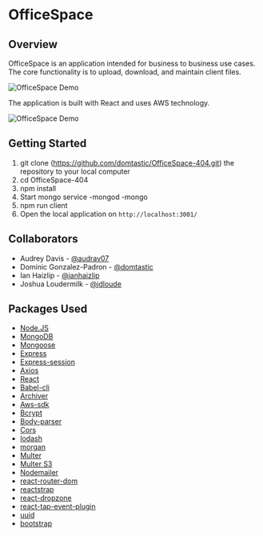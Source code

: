 # OfficeSpace

## Overview
OfficeSpace is an application intended for business to business use cases. The core functionality is to
upload, download, and maintain client files.

![OfficeSpace Demo](./demo/mac-laptop-png-13.gif "OfficeSpace Demo")

The application is built with React and uses AWS technology.

![OfficeSpace Demo](./demo/mac-laptop-png-14.gif "OfficeSpace Demo")

## Getting Started
1. git clone (https://github.com/domtastic/OfficeSpace-404.git) the repository to your local computer
2. cd OfficeSpace-404
3. npm install
4. Start mongo service
	-mongod
	-mongo
5. npm run client 
6. Open the local application on `http://localhost:3001/`

## Collaborators
* Audrey Davis - [@audrav07](https://github.com/audrav07)
* Dominic Gonzalez-Padron - [@domtastic](https://github.com/domtastic)
* Ian Haizlip - [@ianhaizlip](https://github.com/ianhaizlip)
* Joshua Loudermilk - [@jdloude](https://github.com/jdloude)

## Packages Used
* [Node.JS](https://www.npmjs.com/)
* [MongoDB](https://www.npmjs.com/package/mongodb)
* [Mongoose](https://www.npmjs.com/package/mongoose)
* [Express](https://www.npmjs.com/package/express)
* [Express-session](https://www.npmjs.com/package/express-session)
* [Axios](https://www.npmjs.com/package/axios)
* [React](https://www.npmjs.com/package/react)
* [Babel-cli](https://www.npmjs.com/package/babel-cli)
* [Archiver](https://www.npmjs.com/package/archiver)
* [Aws-sdk](https://www.npmjs.com/package/aws-sdk)
* [Bcrypt](https://www.npmjs.com/package/bcrypt)
* [Body-parser](https://www.npmjs.com/package/body-parser)
* [Cors](https://www.npmjs.com/search?q=cors)
* [lodash](https://www.npmjs.com/package/lodash)
* [morgan](https://www.npmjs.com/package/morgan)
* [Multer](https://www.npmjs.com/package/multer)
* [Multer S3](https://www.npmjs.com/package/multer-s3)
* [Nodemailer](https://www.npmjs.com/package/nodemailer)
* [react-router-dom](https://www.npmjs.com/package/react-router-dom)
* [reactstrap](https://www.npmjs.com/package/reactstrap)
* [react-dropzone](https://www.npmjs.com/package/react-dropzone)
* [react-tap-event-plugin](https://www.npmjs.com/package/react-tap-event-plugin)
* [uuid](https://www.npmjs.com/package/uuid)
* [bootstrap](https://www.npmjs.com/package/bootstrap)


